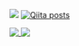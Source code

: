 ![](https://komarev.com/ghpvc/?username=yasu-s) [![Qiita posts](https://qiita-badge.apiapi.app/s/yasu-s/posts.svg)](http://qiita.com/yasu-s)

<a href="#">
  <img align="top" src="https://github-readme-stats.vercel.app/api?username=yasu-s&show_icons=true&hide_title=true&hide_rank=true&count_private=true&theme=swift" />
</a>
<a href="#">
  <img align="top" src="https://github-readme-stats.vercel.app/api/top-langs/?username=yasu-s&layout=compact&theme=swift" />
</a>
